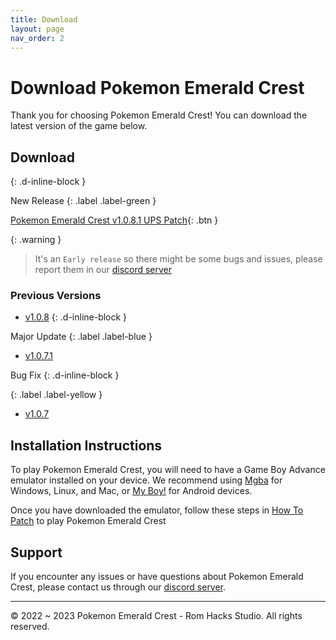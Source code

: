 ```yaml
---
title: Download
layout: page
nav_order: 2
---
```


# Download Pokemon Emerald Crest

Thank you for choosing Pokemon Emerald Crest! You can download the latest version of the game below.

## Download 
{: .d-inline-block }

New Release 
{: .label .label-green }

[Pokemon Emerald Crest v1.0.8.1 UPS Patch](https://www.mediafire.com/file/tgxpvmgwhhyj8c4/PokemonEmeraldCrestv1.0.8.1.zip/file){: .btn }

{: .warning }
> It's an `Early release` so there might be some bugs and issues, please report them in our [discord server]

### Previous Versions

- [v1.0.8]()
{: .d-inline-block }

Major Update
{: .label .label-blue }
- [v1.0.7.1]()

Bug Fix
{: .d-inline-block }

{: .label .label-yellow }
- [v1.0.7]()

## Installation Instructions

To play Pokemon Emerald Crest, you will need to have a Game Boy Advance emulator installed on your device. We recommend using [Mgba](https://vba-m.com/) for Windows, Linux, and Mac, or [My Boy!](https://play.google.com/store/apps/details?id=com.fastemulator.gba) for Android devices.

Once you have downloaded the emulator, follow these steps in [How To Patch](https://aaghatislive.github.io/RomHacksStudio/HowToPatch.html) to play Pokemon Emerald Crest

## Support

If you encounter any issues or have questions about Pokemon Emerald Crest, please contact us through our [discord server].

---

&copy; 2022 ~ 2023 Pokemon Emerald Crest - Rom Hacks Studio. All rights reserved.

[discord server]: https://discord.gg/aaghat-s-server-965900074532081674 
